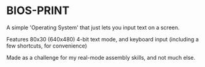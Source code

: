 # BIOS-PRINT
A simple 'Operating System' that just lets you input text on a screen.

Features 80x30 (640x480) 4-bit text mode, and keyboard input (including a few shortcuts, for convenience)

Made as a challenge for my real-mode assembly skills, and not much else.
